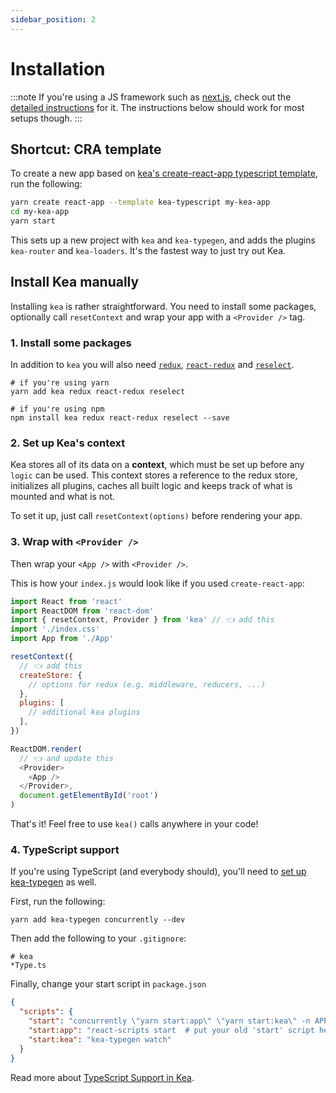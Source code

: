 ```yaml
---
sidebar_position: 2
---
```


# Installation

:::note
If you're using a JS framework such as [next.js](/docs/BROKEN), check out the
[detailed instructions](/docs/BROKEN) for it.
The instructions below should work for most setups though.
:::

## Shortcut: CRA template

To create a new app based on [kea's create-react-app typescript template](https://github.com/keajs/cra-template-kea-typescript),
run the following:

```sh
yarn create react-app --template kea-typescript my-kea-app
cd my-kea-app
yarn start
```

This sets up a new project with `kea` and `kea-typegen`, and adds
the plugins `kea-router` and `kea-loaders`. It's the fastest way to just try out Kea.

## Install Kea manually

Installing `kea` is rather straightforward. You need to install some packages, optionally call `resetContext`
and wrap your app with a `<Provider />` tag.

### 1. Install some packages

In addition to `kea` you will also need [`redux`](https://redux.js.org/),
[`react-redux`](https://react-redux.js.org/) and [`reselect`](https://github.com/reduxjs/reselect).

```shell
# if you're using yarn
yarn add kea redux react-redux reselect

# if you're using npm
npm install kea redux react-redux reselect --save
```

### 2. Set up Kea's context

Kea stores all of its data on a **context**, which must be set up before any `logic` can be used. This
context stores a reference to the redux store, initializes all plugins, caches all built logic and keeps
track of what is mounted and what is not.

To set it up, just call `resetContext(options)` before rendering your app.

### 3. Wrap with `<Provider />`

Then wrap your `<App />` with `<Provider />`.

This is how your `index.js` would look like if you used `create-react-app`:

```javascript
import React from 'react'
import ReactDOM from 'react-dom'
import { resetContext, Provider } from 'kea' // 👈 add this
import './index.css'
import App from './App'

resetContext({
  // 👈 add this
  createStore: {
    // options for redux (e.g. middleware, reducers, ...)
  },
  plugins: [
    // additional kea plugins
  ],
})

ReactDOM.render(
  // 👈 and update this
  <Provider>
    <App />
  </Provider>,
  document.getElementById('root')
)
```

That's it! Feel free to use `kea()` calls anywhere in your code!

### 4. TypeScript support

If you're using TypeScript (and everybody should), you'll need to [set up kea-typegen](./typescript#option-1-kea-typegen) as well.

First, run the following:

```shell
yarn add kea-typegen concurrently --dev
```

Then add the following to your `.gitignore`:

```gitignore
# kea
*Type.ts
```

Finally, change your start script in `package.json`

```json
{
  "scripts": {
    "start": "concurrently \"yarn start:app\" \"yarn start:kea\" -n APP,KEA -c blue,green",
    "start:app": "react-scripts start  # put your old 'start' script here",
    "start:kea": "kea-typegen watch"
  }
}
```

Read more about [TypeScript Support in Kea](./typescript).
